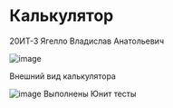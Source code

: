 # Калькулятор

20ИТ-3 Ягелло Владислав Анатольевич

![image](https://user-images.githubusercontent.com/116851335/198417016-fa344bff-0da9-4ccd-81a9-961a7b811494.png)

Внешний вид калькулятора

![image](https://user-images.githubusercontent.com/116851335/198417303-8f50ce86-752d-4fdf-9c73-6434cb7578fa.png)
Выполнены Юнит тесты
